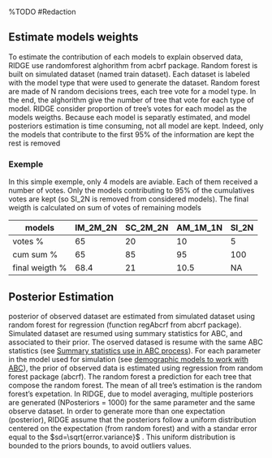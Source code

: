 %TODO
#Redaction 
## Estimate models weights
To estimate the contribution of each models to explain observed data, RIDGE use randomforest alghorithm from acbrf package. 
Random forest is built on simulated dataset (named train dataset). Each dataset 
is labeled with the model type that were used to generate the dataset. Random forest are 
made of N random decisions trees, each tree vote for a model type. In the end, the alghorithm give the number of tree that vote for each type of model. 
RIDGE consider proportion of tree’s votes for each model as the models weigths. Because 
each model is separatly estimated, and model posteriors estimation is time consuming,
not all model are kept. Indeed, only the models that contribute to the first 95% of the information are kept the rest is removed
### Exemple
In this simple exemple, only 4 models are aviable. Each of them received a number of votes.
Only the models contributing to 95% of the cumulatives votes are kept (so SI_2N is removed from considered models). The final weigth is calculated on sum of votes of remaining models

| models | IM_2M_2N | SC_2M_2N | AM_1M_1N| SI_2N|
|---|----|----|----|---|
| votes % |65 | 20 | 10 |    5|
| cum sum % | 65 | 85 | 95 | 100 |
|final weigth % | 68.4 | 21 | 10.5 | NA |
## Posterior Estimation
posterior of observed dataset are estimated from simulated dataset using random forest for regression (function regAbcrf from abcrf package). Simulated dataset are resumed using summary statistics for ABC, and associated to their prior. The oserved datased is resume with the same ABC statistics (see [Summary statistics use in ABC process](RIDGE/Summary%20statistics%20use%20in%20ABC%20process.md)). For each parameter in the model used for simulation (see [demographic models to work with ABC](RIDGE/demographic%20models%20to%20work%20with%20ABC.md)), the prior of observed data is estimated using regression from random forest package (abcrf). The random forest a prediction for each tree that compose the random forest. The mean of all tree’s estimation is the random forest’s expetation. 
In RIDGE, due to model averaging, multiple posteriors are generated (NPosteriors = 1000) for the same parameter and the same observe dataset. In order to generate more than one expectation (posterior), RIDGE assume that the posteriors follow a uniform distribution centered on the expectation (from random forest) and with a standar error equal to the $sd=\sqrt{error.variance}$ . This uniform distribution is bounded to the priors bounds, to avoid outliers values. 

